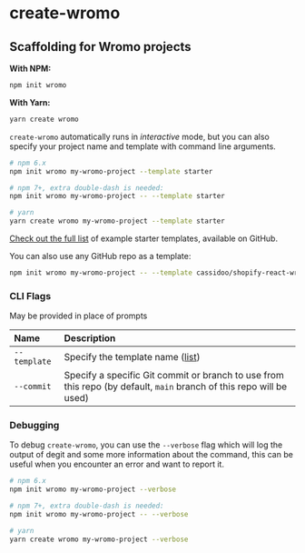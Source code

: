 # create-wromo

## Scaffolding for Wromo projects

**With NPM:**

```bash
npm init wromo
```

**With Yarn:**

```bash
yarn create wromo
```

`create-wromo` automatically runs in _interactive_ mode, but you can also specify your project name and template with command line arguments.

```bash
# npm 6.x
npm init wromo my-wromo-project --template starter

# npm 7+, extra double-dash is needed:
npm init wromo my-wromo-project -- --template starter

# yarn
yarn create wromo my-wromo-project --template starter
```
[Check out the full list][examples] of example starter templates, available on GitHub.

You can also use any GitHub repo as a template:

```bash
npm init wromo my-wromo-project -- --template cassidoo/shopify-react-wromo
```

### CLI Flags

May be provided in place of prompts

| Name         | Description                                         |
|:-------------|:----------------------------------------------------|
| `--template` | Specify the template name ([list][examples])        |
| `--commit`   | Specify a specific Git commit or branch to use from this repo (by default, `main` branch of this repo will be used) |

### Debugging

To debug `create-wromo`, you can use the `--verbose` flag which will log the output of degit and some more information about the command, this can be useful when you encounter an error and want to report it.

```bash
# npm 6.x
npm init wromo my-wromo-project --verbose

# npm 7+, extra double-dash is needed:
npm init wromo my-wromo-project -- --verbose

# yarn
yarn create wromo my-wromo-project --verbose
```

[examples]: https://github.com/withwromo/wromo/tree/main/examples

